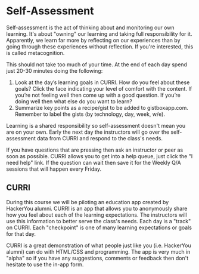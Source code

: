 # Self-Assessment

Self-assessment is the act of thinking about and monitoring our own learning. It's about "owning" our learning and taking full responsibility for it. Apparently, we learn far more by reflecting on our experiences than by going through these experiences without reflection. If you're interested, this is called metacognition.

This should not take too much of your time. At the end of each day spend just 20-30 minutes doing the following:

1. Look at the day’s learning goals in CURRI. How do you feel about these goals? Click the face indicating your level of comfort with the content. If you’re not feeling well then come up with a good question. If you’re doing well then what else do you want to learn?
2. Summarize key points as a recipe/gist to be added to gistboxapp.com. Remember to label the gists (by technology, day, week, w/e).

Learning is a shared responsibility so self-assessment doesn't mean you are on your own. Early the next day the instructors will go over the self-assessment data from CURRI and respond to the class's needs.

If you have questions that are pressing then ask an instructor or peer as soon as possible. CURRI allows you to get into a help queue, just click the "I need help" link. If the question can wait then save it for the Weekly Q/A sessions that will happen every Friday.

## CURRI

During this course we will be piloting an education app created by HackerYou alumni. CURRI is an app that allows you to anonymously share how you feel about each of the learning expectations. The instructors will use this information to better serve the class's needs. Each day is a "track" on CURRI. Each "checkpoint" is one of many learning expectations or goals for that day.

CURRI is a great demonstration of what people just like you (i.e. HackerYou alumni) can do with HTML/CSS and programming. The app is very much in "alpha" so if you have any suggestions, comments or feedback then don't hesitate to use the in-app form.